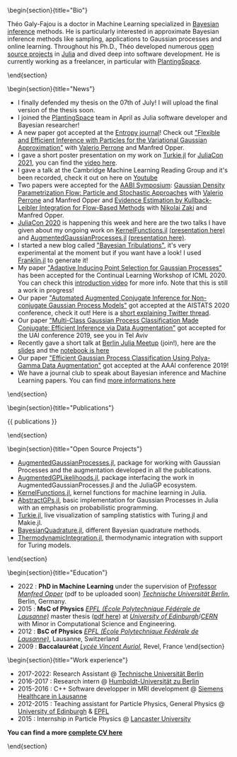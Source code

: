 \begin{section}{title="Bio"}

Théo Galy-Fajou is a doctor in Machine Learning specialized in [Bayesian inference](https://en.wikipedia.org/wiki/Bayesian_inference) methods.
He is particularly interested in approximate Bayesian inference methods like sampling, applications to Gaussian processes and online learning.
Throughout his Ph.D., Théo developed numerous [open source projects](#open_source_projects) in [Julia](https://julialang.org) and dived deep into software development.
He is currently working as a freelancer, in particular with [PlantingSpace](https://planting.space).

\end{section}

\begin{section}{title="News"}

- I finally defended my thesis on the 07th of July! I will upload the final version of the thesis soon.
- I joined the [PlantingSpace](https://planting.space) team in April as Julia software developer and Bayesian researcher!
- A new paper got accepted at the [Entropy journal](https://www.mdpi.com/journal/entropy)! Check out ["Flexible and Efficient Inference with Particles for the Variational Gaussian Approximation"](https://www.mdpi.com/1099-4300/23/8/990) with [Valerio Perrone](https://sites.google.com/view/valerioperrone/) and Manfred Opper.
- I gave a short poster presentation on my work on [Turkie.jl](https://github.com/theogf/Turkie.jl) for [JuliaCon 2021](https://juliacon.org/2021/), you can find the [video here](https://www.youtube.com/watch?v=Tu9GRus7-FM).
- I gave a talk at the Cambridge Machine Learning Reading Group and it's been recorded, check it out on here on [Youtube](https://www.youtube.com/watch?v=PtQGSFyzi6A)
- Two papers were accepted for the [AABI Symposium](http://approximateinference.org/): [Gaussian Density Parametrization Flow: Particle and Stochastic Approaches](https://openreview.net/forum?id=LclKtSfmf9I) with [Valerio Perrone](https://sites.google.com/view/valerioperrone/) and Manfred Opper and [Evidence Estimation by Kullback-Leibler Integration for Flow-Based Methods](https://openreview.net/forum?id=LclKtSfmf9I) with [Nikolai Zaki](https://www.sfb1294.de/nikolai-zaki) and Manfred Opper.
- [JuliaCon 2020](https://live.juliacon.org/) is happening this week and here are the two talks I have given about my ongoing work on [KernelFunctions.jl](https://github.com/JuliaGaussianProcesses/KernelFunctions.jl) [(presentation here)](https://www.youtube.com/watch?v=0fKGICZrk3w&t=1s) and [AugmentedGaussianProcesses.jl](https://github.com/theogf/AugmentedGaussianProcesses.jl) [(presentation here)](https://www.youtube.com/watch?v=MLDijVso6Vk&t=1s).
- I started a new blog called ["Bayesian Tribulations"](./bayesiantribulations), it's very experimental at the moment but if you want have a look! I used [Franklin.jl](https://github.com/tlienart/Franklin.jl) to generate it!
- My paper ["Adaptive Inducing Point Selection for Gaussian Processes"](https://arxiv.org/abs/2107.10066) has been accepted for the Continual Learning Workshop of ICML 2020. You can check this [introduction video](https://youtu.be/aR_viPWNv1U) for more info. Note that this is still a work in progress!
- Our paper ["Automated Augmented Conjugate Inference for Non-conjugate Gaussian Process Models"](https://arxiv.org/abs/2002.11451) got accepted at the AISTATS 2020 conference, check it out! Here is a [short explaining Twitter thread](https://twitter.com/theo_gf/status/1233082060430020609). 
- Our paper ["Multi-Class Gaussian Process Classification Made Conjugate: Efficient Inference via Data Augmentation"](https://arxiv.org/abs/1905.09670) got accepted for the UAI conference 2019, see you in Tel Aviv
- Recently gave a short talk at [Berlin Julia Meetup](https://julia-users-berlin.github.io/) (join!), here are the [slides](https://docs.google.com/presentation/d/1c5DZlq0rZUyELFPgI4bl0Lw7uUAuDLTHsCE7u-jkZG0/edit?usp=sharing) and the [notebook is here](files/presentation_julia_meetup.ipynb)
- Our paper ["Efficient Gaussian Process Classification Using Polya-Gamma Data Augmentation"](https://arxiv.org/abs/1802.06383) got accepted at the AAAI conference 2019!
- We have a journal club to speak about Bayesian inference and Machine Learning papers. You can find [more informations here](./journalclub)

\end{section}

\begin{section}{title="Publications"}

{{ publications }}

\end{section}

\begin{section}{title="Open Source Projects"}

- [AugmentedGaussianProcesses.jl](https://github.com/theogf/AugmentedGaussianProcesses.jl), package for working with Gaussian Processes and the augmentation developed in all the publications.
- [AugmentedGPLikelihoods.jl](https://github.com/JuliaGaussianProcesses/AugmentedGPLikelihoods.jl), package interfacing the work in AugmentedGaussianProcesses.jl and the JuliaGP ecosystem.
- [KernelFunctions.jl](https://github.com/JuliaGaussianProcesses/KernelFunctions.jl), kernel functions for machine learning in Julia.
- [AbstractGPs.jl](https://github.com/JuliaGaussianProcesses/AbstractGPs.jl), basic implementation for Gaussian Processes in Julia with an emphasis on probabilistic programming.
- [Turkie.jl](https://github.com/theogf/Turkie.jl), live visualization of sampling statistics with Turing.jl and Makie.jl.
- [BayesianQuadrature.jl](https://github.com/theogf/BayesianQuadrature.jl), different Bayesian quadrature methods.
- [ThermodynamicIntegration.jl](https://github.com/theogf/ThermodynamicIntegration.jl), thermodynamic integration with support for Turing models.

\end{section}

\begin{section}{title="Education"}

- 2022 : **PhD in Machine Learning** under the supervision of [Professor _Manfred Opper_](https://www.ki.tu-berlin.de/menue/team/pr_dr_manfred_opper/forschungsgebiete/parameter/en/) (pdf to be uploaded soon) [_Technische Universität Berlin_](https://www.tu.berlin/), Berlin, Germany.
- 2015 : **MsC of Physics** [_EPFL (École Polytechnique Fédérale de Lausanne)_](https://epfl.ch/) master thesis ([pdf here](https://cds.cern.ch/record/2130608/files/CERN-THESIS-2015-288.pdf)) at [_University of Edinburgh_](https://www.ed.ac.uk/)/[_CERN_](https://home.cern/) with Minor in Computational Science and Engineering.
- 2012 : **BsC of Physics** [_EPFL (École Polytechnique Fédérale de Lausanne)_](https://epfl.ch/), Lausanne, Switzerland
- 2009 : **Baccalauréat** [_Lycée Vincent Auriol_](https://vincent-auriol.mon-ent-occitanie.fr/), Revel, France
\end{section}

\begin{section}{title="Work experience"}

- 2017-2022: Research Assistant @ [Technische Universität Berlin](https://tu.berlin)
- 2016-2017 : Research intern @ [Humboldt-Universität zu Berlin](https://www.hu-berlin.de/en)
- 2015-2016 : C++ Software developper in MRI development @ [Siemens Healthcare in Lausanne](https://www.siemens-healthineers.com/de-ch)
- 2012-2015 : Teaching assistant for Particle Physics, General Physics @ [University of Edinburgh](https://www.ed.ac.uk/) & [EPFL](https://www.epfl.ch/en/)
- 2015 : Internship in Particle Physics @ [Lancaster University](https://www.lancaster.ac.uk/)

**You can find a more [complete CV here](assets/files/CV_GalyFajou.pdf)**

\end{section}
